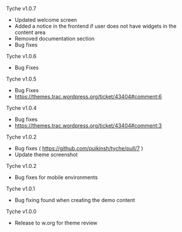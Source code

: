 Tyche v1.0.7
- Updated welcome screen
- Added a notice in the frontend if user does not have widgets in the content area
- Removed documentation section
- Bug fixes

Tyche v1.0.6
- Bug Fixes

Tyche v1.0.5
- Bug Fixes
- https://themes.trac.wordpress.org/ticket/43404#comment:6

Tyche v1.0.4
- Bug fixes
- https://themes.trac.wordpress.org/ticket/43404#comment:3

Tyche v1.0.2
- Bug fixes ( https://github.com/puikinsh/tyche/pull/7 )
- Update theme screenshot

Tyche v1.0.2
- Bug fixes for mobile environments

Tyche v1.0.1
- Bug fixing found when creating the demo content

Tyche v1.0.0 
- Release to w.org for theme review


